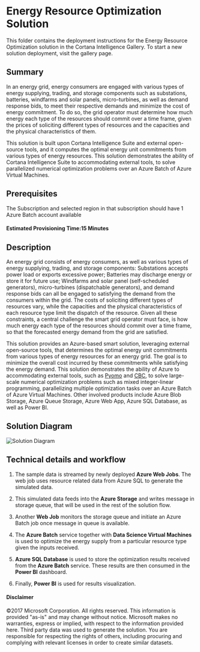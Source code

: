 # Energy Resource Optimization Solution

This folder contains the deployment instructions for the Energy Resource Optimization solution in the Cortana Intelligence Gallery. To start a new solution deployment, visit the gallery page.

## Summary
<Guide type="Summary">
In an energy grid, energy consumers are engaged with various types of energy supplying, trading, and storage components such as substations, batteries, windfarms and solar panels, micro-turbines, as well as demand response bids, to meet their respective demands and minimize the cost of energy commitment. To do so, the grid operator must determine how much energy each type of the resources should commit over a time frame, given the prices of soliciting different types of resources and the capacities and the physical characteristics of them.

This solution is built upon Cortana Intelligence Suite and external open-source tools, and it computes the optimal energy unit commitments from various types of energy resources. This solution demonstrates the ability of Cortana Intelligence Suite to accommodating external tools, to solve parallelized numerical optimization problems over an Azure Batch of Azure Virtual Machines. 
</Guide>

## Prerequisites
<Guide type="Prerequisites">
The Subscription and selected region in that subscription should have 1 Azure Batch account available
</Guide>

#### Estimated Provisioning Time:<Guide type="EstimatedTime">15 Minutes</Guide>

## Description
<Guide type="Description">




An energy grid consists of energy consumers, as well as various types of energy supplying, trading, and storage components: Substations accepts power load or exports excessive power; Batteries may discharge energy or store it for future use; Windfarms and solar panel (self-scheduled generators), micro-turbines (dispatchable generators), and demand response bids can all be engaged to satisfying the demand from the consumers within the grid. The costs of soliciting different types of resources vary, while the capacities and the physical characteristics of each resource type limit the dispatch of the resource. Given all these constraints, a central challenge the smart grid operator must face, is how much energy each type of the resources should commit over a time frame, so that the forecasted energy demand from the grid are satisfied.

This solution provides an Azure-based smart solution, leveraging external open-source tools, that determines the optimal energy unit commitments from various types of energy resources for an energy grid. The goal is to minimize the overall cost incurred by these commitments while satisfying the energy demand. This solution demonstrates the ability of Azure to accommodating external tools, such as [Pyomo](http://www.pyomo.org/) and [CBC](https://projects.coin-or.org/Cbc), to solve large-scale numerical optimization problems such as mixed integer-linear programming, parallelizing multiple optimization tasks over an Azure Batch of Azure Virtual Machines. Other involved products include Azure Blob Storage, Azure Queue Storage, Azure Web App, Azure SQL Database, as well as Power BI.

## Solution Diagram

![Solution Diagram](https://github.com/Azure/cortana-intelligence-resource-optimization/blob/master/Manual%20Deployment%20Guide/Figures/resourceOptArchitecture.png)

</Guide>

## Technical details and workflow

1.  The sample data is streamed by newly deployed **Azure Web Jobs**. The web job uses resource related data from Azure SQL to generate the simulated data.

2.  This simulated data feeds into the **Azure Storage** and writes message in storage queue, that will be used in the rest of the solution flow.

3.  Another **Web Job** monitors the storage queue and initiate an Azure Batch job once message in queue is available.

4.  The **Azure Batch** service together with **Data Science Virtual Machines** is used to optimize the energy supply from a particular resource type given the inputs received.

4.  **Azure SQL Database** is used to store the optimization results received from the **Azure Batch** service. These results are then consumed in the **Power BI** dashboard.

6.  Finally, **Power BI** is used for results visualization.

#### Disclaimer

©2017 Microsoft Corporation. All rights reserved. This information is provided "as-is" and may change without notice. Microsoft makes no warranties, express or implied, with respect to the information provided here. Third party data was used to generate the solution. You are responsible for respecting the rights of others, including procuring and complying with relevant licenses in order to create similar datasets.

